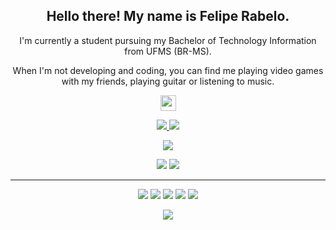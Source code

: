
<h2 align="center">Hello there! My name is Felipe Rabelo.</h2>
<p align="center">I'm currently a student pursuing my Bachelor of Technology Information from UFMS (BR-MS). 
</p>

<p align="center">When I'm not developing and coding, you can find me playing video games with my friends, playing guitar or listening to music.</p> 
</p>

<p align="center"
   <a align=center href="https://www.linkedin.com/in/felipe-rabelo-165543146/"><img src="https://img.shields.io/badge/linkedin-%230077B5.svg?&style=for-the-badge&logo=linkedin&logoColor=white" height=25></a> <p/>
     
<p align=center>
  <a href="https://github.com/fehrabelo">
    <img src="https://badges.pufler.dev/visits/Terabyte17/Terabyte17?style=flat-square&color=black&logo=github">
  </a>
  <a href="https://github.com/fehrabelo?tab=repositories">
    <img src="https://badges.pufler.dev/repos/Terabyte17?style=flat-square&color=black&logo=github">
  </a>
</p>

<p align="center">
<a href="https://github.com/fehrabelo"><img src="https://img.shields.io/github/followers/Terabyte17?style=social"></a>
</p>

<p align="center">
 <img src="https://img.shields.io/badge/Front End-magenta"> 
  <img src="https://img.shields.io/badge/Back End-blue"> 
</p>

<hr>
<p align="center"> 
  <img src="https://img.shields.io/badge/javascript%20-%23323330.svg?&style=for-the-badge&logo=javascript&logoColor=%23F7DF1E"/>
   <img src="https://img.shields.io/badge/html5%20-%23E34F26.svg?&style=for-the-badge&logo=html5&logoColor=white"/> 
  <img src="https://img.shields.io/badge/css3%20-%231572B6.svg?&style=for-the-badge&logo=css3&logoColor=white"/> 
  <img src="https://img.shields.io/badge/git%20-%23F05033.svg?&style=for-the-badge&logo=git&logoColor=white"/>
  <img src="https://img.shields.io/badge/github%20-%23121011.svg?&style=for-the-badge&logo=github&logoColor=white"/>
</p>

<p align=center>  
  <img align=center src="https://github-readme-stats.vercel.app/api?username=fehrabelo&show_icons=true&theme=radical">
</p>
